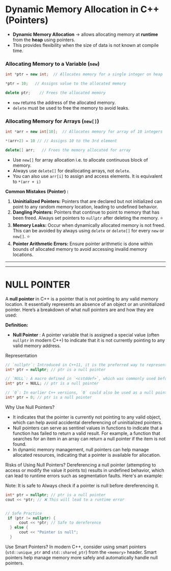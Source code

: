 
# Dynamic Memory Allocation in C++ (Pointers)

- **Dynamic Memory Allocation** -> allows allocating memory at **runtime** from the **heap** using pointers. 
- This provides flexibility when the size of data is not known at compile time.

### Allocating Memory to a Variable (`new`)
```cpp
int *ptr = new int;  // Allocates memory for a single integer on heap

*ptr = 10;   // Assigns value to the allocated memory

delete ptr;    // Frees the allocated memory
```
- `new` returns the address of the allocated memory.
- `delete` must be used to free the memory to avoid leaks.

### Allocating Memory for Arrays (`new[]`)
```cpp
int *arr = new int[10];  // Allocates memory for array of 10 integers

*(arr+2) = 10 // // Assigns 10 to the 3rd element

delete[] arr;   // Frees the memory allocated for array
```
- Use `new[]` for array allocation i.e. to allocate continuous block of memory.
- Always use `delete[]` for deallocating arrays, not `delete`.
-  You can also use `arr[i]` to assign and access elements. It is equivalent to `*(arr + i)`


**Common Mistakes (Pointer) :**
1. **Uninitialized Pointers:** Pointers that are declared but not initialized can point to any random memory location, leading to undefined behavior.
2. **Dangling Pointers:** Pointers that continue to point to memory that has been freed. Always set pointers to `nullptr` after deleting the memory. ⭐
3. **Memory Leaks:** Occur when dynamically allocated memory is not freed. This can be avoided by always using `delete` or `delete[]` for every `new` or `new[]`. ⭐
4. **Pointer Arithmetic Errors:** Ensure pointer arithmetic is done within bounds of allocated memory to avoid accessing invalid memory locations.

---


---

# NULL POINTER 

A **null pointer** in C++ is a pointer that is not pointing to any valid memory location. It essentially represents an absence of an object or an uninitialized pointer. Here’s a breakdown of what null pointers are and how they are used:

**Definition:**
- **Null Pointer** : A pointer variable that is assigned a special value (often `nullptr` in modern C++) to indicate that it is not currently pointing to any valid memory address.

Representation
```cpp
// `nullptr`: Introduced in C++11, it is the preferred way to represent a null pointer.
int* ptr = nullptr; // ptr is a null pointer

// `NULL`: A macro defined in `<cstddef>`, which was commonly used before C++11.
int* ptr = NULL; // ptr is a null pointer

// `0`: In earlier C++ versions, `0` could also be used as a null pointer constant, though this practice is less clear and not recommended in modern C++.
int* ptr = 0; // ptr is a null pointer
```


 Why Use Null Pointers?
-  It indicates that the pointer is currently not pointing to any valid object, which can help avoid accidental dereferencing of uninitialized pointers.
- Null pointers can serve as sentinel values in functions to indicate that a function has failed to return a valid result. For example, a function that searches for an item in an array can return a null pointer if the item is not found.
- In dynamic memory management, null pointers can help manage allocated resources, indicating that a pointer is available for allocation.

Risks of Using Null Pointers?
Dereferencing a null pointer (attempting to access or modify the value it points to) results in undefined behavior, which can lead to runtime errors such as segmentation faults. Here's an example:

Note: It is safe to Always check if a pointer is null before dereferencing it.

```cpp
int* ptr = nullptr; // ptr is a null pointer
cout << *ptr; // ❌ This will lead to a runtime error


// Safe Practice
 if (ptr != nullptr) {
      cout << *ptr; // Safe to dereference
  } else {
      cout << "Pointer is null";
  }
```


Use Smart Pointers?
In modern C++, consider using smart pointers (`std::unique_ptr` and `std::shared_ptr`) from the `<memory>` header. Smart pointers help manage memory more safely and automatically handle null pointers.
